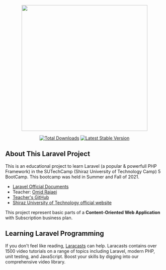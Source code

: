 <p align="center"><a href="https://laravel.com" target="_blank"><img src="https://raw.githubusercontent.com/laravel/art/master/logo-lockup/5%20SVG/2%20CMYK/1%20Full%20Color/laravel-logolockup-cmyk-red.svg" width="400"></a></p>

<p align="center">
<a href="https://packagist.org/packages/laravel/framework"><img src="https://img.shields.io/packagist/dt/laravel/framework" alt="Total Downloads"></a>
<a href="https://packagist.org/packages/laravel/framework"><img src="https://img.shields.io/packagist/v/laravel/framework" alt="Latest Stable Version"></a>
</p>

## About This Laravel Project

This is an educational project to learn Laravel (a popular & powerfull PHP Framework) in the SUTechCamp (Shiraz University of Technology Camp) 5 BootCamp. This bootcamp was held in Summer and Fall of 2021.

- [Laravel Official Documents](https://laravel.com/docs/8.x)
- Teacher: [Omid Rajaei](https://rajaei.net)
- [Teacher's GitHub](https://github.com/rajaeinet)
- [Shiraz University of Technology official website](http://sutech.ac.ir/)


This project represent basic parts of a **Content-Oriented Web Application** with Subscription business plan.

## Learning Laravel Programming

If you don't feel like reading, [Laracasts](https://laracasts.com) can help. Laracasts contains over 1500 video tutorials on a range of topics including Laravel, modern PHP, unit testing, and JavaScript. Boost your skills by digging into our comprehensive video library.

